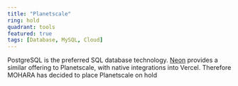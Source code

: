 ```yaml
---
title: "Planetscale"
ring: hold
quadrant: tools
featured: true
tags: [Database, MySQL, Cloud]
---
```


PostgreSQL is the preferred SQL database technology. [Neon](https://neon.tech/) provides a similar offering to Planetscale, with native integrations into Vercel. Therefore MOHARA has decided to place Planetscale on hold
